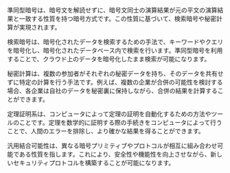 準同型暗号は、暗号文を解読せずに、暗号文同士の演算結果が元の平文の演算結果と一致する性質を持つ暗号方式です。この性質に基づいて、検索暗号や秘密計算が実現されます。

検索暗号は、暗号化されたデータを検索するための手法で、キーワードやクエリを暗号化し、暗号化されたデータベース内で検索を行います。準同型暗号を利用することで、クラウド上のデータを暗号化したまま検索が可能になります。

秘密計算は、複数の参加者がそれぞれの秘密データを持ち、そのデータを共有せずに特定の計算を行う手法です。例えば、複数の企業が合併の可能性を検討する場合、各企業は自社のデータを秘密裏に保持しながら、合併の結果を計算することができます。

定理証明系は、コンピュータによって定理の証明を自動化するための方法やツールのことです。定理を数学的に証明する際の手続きをコンピュータによって行うことで、人間のエラーを排除し、より確かな結果を得ることができます。

汎用結合可能性は、異なる暗号プリミティブやプロトコルが相互に組み合わせ可能である性質を指します。これにより、安全性や機能性を向上させながら、新しいセキュリティプロトコルを構築することが可能になります。




